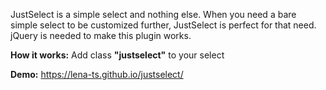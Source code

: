 JustSelect is a simple select and nothing else. When you need a bare simple select to be customized further, JustSelect is perfect for that need.
jQuery is needed to make this plugin works.

<strong>How it works:</strong> Add class <strong>"justselect"</strong> to your select

<strong>Demo:</strong>  https://lena-ts.github.io/justselect/

